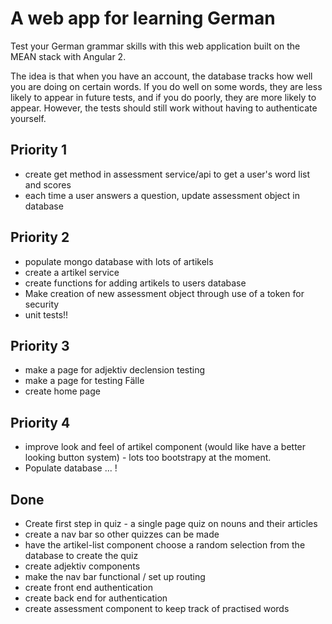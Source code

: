 # A web app for learning German

Test your German grammar skills with this web application built on the MEAN stack with Angular 2.

The idea is that when you have an account, the database tracks how well you are doing on certain words. If you do well on some words, they are less likely to appear in future tests, and if you do poorly, they are more likely to appear. However, the tests should still work without having to authenticate yourself.

## Priority 1
* create get method in assessment service/api to get a user's word list and scores
* each time a user answers a question, update assessment object in database

## Priority 2
* populate mongo database with lots of artikels
* create a artikel service
* create functions for adding artikels to users database
* Make creation of new assessment object through use of a token for security
* unit tests!!

## Priority 3

* make a page for adjektiv declension testing
* make a page for testing Fälle
* create home page

## Priority 4
* improve look and feel of artikel component (would like have a better looking button system) - lots too bootstrapy at the moment.
* Populate database ... !


## Done
* Create first step in quiz - a single page quiz on nouns and their articles
* create a nav bar so other quizzes can be made
* have the artikel-list component choose a random selection from the database to create the quiz
* create adjektiv components
* make the nav bar functional / set up routing
* create front end authentication
* create back end for authentication
* create assessment component to keep track of practised words
